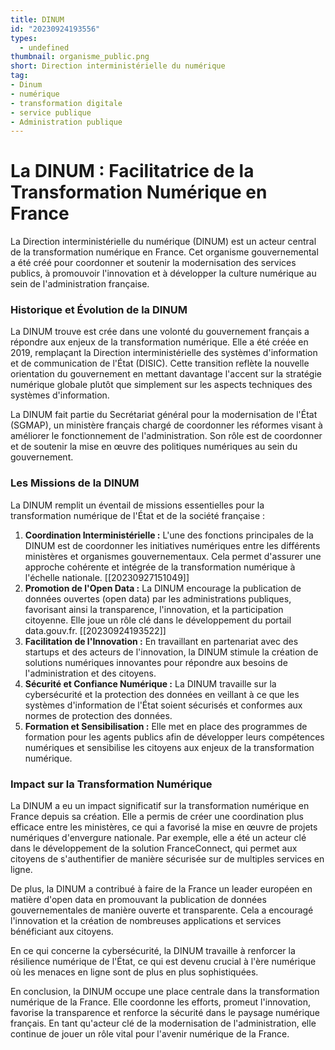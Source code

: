 ```yaml
---
title: DINUM
id: "20230924193556"
types:
  - undefined
thumbnail: organisme_public.png
short: Direction interministérielle du numérique
tag:
- Dinum
- numérique
- transformation digitale
- service publique
- Administration publique
---
```


# La DINUM : Facilitatrice de la Transformation Numérique en France

La Direction interministérielle du numérique (DINUM) est un acteur central de la transformation numérique en France. Cet organisme gouvernemental a été créé pour coordonner et soutenir la modernisation des services publics, à promouvoir l'innovation et à développer la culture numérique au sein de l'administration française. 

### Historique et Évolution de la DINUM

La DINUM trouve est crée dans une volonté du gouvernement français a répondre aux enjeux de la transformation numérique. Elle a été créée en 2019, remplaçant la Direction interministérielle des systèmes d'information et de communication de l'État (DISIC). Cette transition reflète la nouvelle orientation du gouvernement en mettant davantage l'accent sur la stratégie numérique globale plutôt que simplement sur les aspects techniques des systèmes d'information.

La DINUM fait partie du Secrétariat général pour la modernisation de l'État (SGMAP), un ministère français chargé de coordonner les réformes visant à améliorer le fonctionnement de l'administration. Son rôle est de coordonner et de soutenir la mise en œuvre des politiques numériques au sein du gouvernement.

### Les Missions de la DINUM

La DINUM remplit un éventail de missions essentielles pour la transformation numérique de l'État et de la société française :

1.  **Coordination Interministérielle :** L'une des fonctions principales de la DINUM est de coordonner les initiatives numériques entre les différents ministères et organismes gouvernementaux. Cela permet d'assurer une approche cohérente et intégrée de la transformation numérique à l'échelle nationale. [[20230927151049]]
2.  **Promotion de l'Open Data :** La DINUM encourage la publication de données ouvertes (open data) par les administrations publiques, favorisant ainsi la transparence, l'innovation, et la participation citoyenne. Elle joue un rôle clé dans le développement du portail data.gouv.fr. [[20230924193522]]
3.  **Facilitation de l'Innovation :** En travaillant en partenariat avec des startups et des acteurs de l'innovation, la DINUM stimule la création de solutions numériques innovantes pour répondre aux besoins de l'administration et des citoyens.
4.  **Sécurité et Confiance Numérique :** La DINUM travaille sur la cybersécurité et la protection des données en veillant à ce que les systèmes d'information de l'État soient sécurisés et conformes aux normes de protection des données.
5.  **Formation et Sensibilisation :** Elle met en place des programmes de formation pour les agents publics afin de développer leurs compétences numériques et sensibilise les citoyens aux enjeux de la transformation numérique.

### Impact sur la Transformation Numérique

La DINUM a eu un impact significatif sur la transformation numérique en France depuis sa création. Elle a permis de créer une coordination plus efficace entre les ministères, ce qui a favorisé la mise en œuvre de projets numériques d'envergure nationale. Par exemple, elle a été un acteur clé dans le développement de la solution FranceConnect, qui permet aux citoyens de s'authentifier de manière sécurisée sur de multiples services en ligne.

De plus, la DINUM a contribué à faire de la France un leader européen en matière d'open data en promouvant la publication de données gouvernementales de manière ouverte et transparente. Cela a encouragé l'innovation et la création de nombreuses applications et services bénéficiant aux citoyens.

En ce qui concerne la cybersécurité, la DINUM travaille à renforcer la résilience numérique de l'État, ce qui est devenu crucial à l'ère numérique où les menaces en ligne sont de plus en plus sophistiquées.

En conclusion, la DINUM occupe une place centrale dans la transformation numérique de la France. Elle coordonne les efforts, promeut l'innovation, favorise la transparence et renforce la sécurité dans le paysage numérique français. En tant qu'acteur clé de la modernisation de l'administration, elle continue de jouer un rôle vital pour l'avenir numérique de la France.